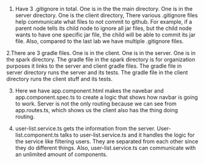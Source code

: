  1. Have 3 .gitignore in total.  One is in the the main directory. One is in the server directory. One is the client directory,
 There various .gitignore files help communicate what files to not commit to github. For example, 
 if a parent node tells its child node to ignore all jar files, but the child node wants to have one specific jar file, the child will be able to commit its jar file. 
 Also, compared to the last lab we have multiple .gitignore files.
 
 2.There are 3 gradle files. One is in the client. One is in the server. One is in the spark directory.
 The gradle file in the spark directory is for organization purposes it links to the server and 
 client gradle files. The gradle file in server directory runs the server and its tests. The gradle file in
 the client directory runs the client stuff and its tests. 

3. Here we have app.component.html makes the navebar and app.component.spec.ts to create a logic that shows how navbar is going to work.  Server is not the only routing because we can see from app.routes.ts, which shows us the client also has the thing doing routing.

4. user-list.service.ts gets the information from the server. User-list.component.ts talks to user-list.service.ts
 and it handles the logic for the service like filtering users. They are separated from each other since they do
 different things. Also, user-list.service.ts can communicate with an unlimited amount of components.
